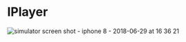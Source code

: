 # IPlayer
![simulator screen shot - iphone 8 - 2018-06-29 at 16 36 21](https://user-images.githubusercontent.com/23152897/42096632-85922684-7bbe-11e8-9cac-2982a23317bf.png)
